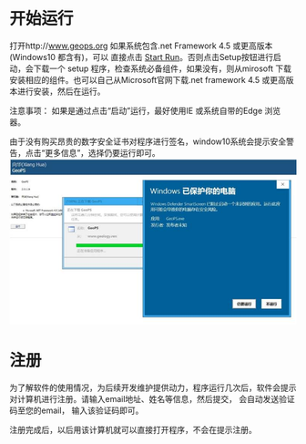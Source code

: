 # 开始运行

打开http://www.geops.org
如果系统包含.net  Framework 4.5 或更高版本 (Windows10 都含有)，可以 直接点击 [Start Run](./demo1.md)。否则点击Setup按钮进行启动，会下载一个 setup 程序，检查系统必备组件，如果没有，则从mirosoft 下载安装相应的组件。也可以自己从Microsoft官网下载.net framework 4.5 或更高版本进行安装，然后在运行。

注意事项： 如果是通过点击“启动”运行，最好使用IE 或系统自带的Edge 浏览器。

由于没有购买昂贵的数字安全证书对程序进行签名，window10系统会提示安全警告，点击“更多信息”，选择仍要运行即可。
![](../img/Help/system_warn.jpg)

# 注册

为了解软件的使用情况，为后续开发维护提供动力，程序运行几次后，软件会提示对计算机进行注册。请输入email地址、姓名等信息，然后提交， 会自动发送验证码至您的email， 输入该验证码即可。

注册完成后，以后用该计算机就可以直接打开程序，不会在提示注册。
